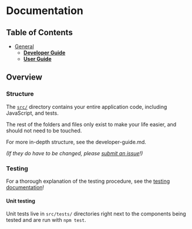 # Documentation

## Table of Contents

- [General](general)
  - [**Developer Guide**](developer-guide.md)
  - [**User Guide**](user-guide.md)

## Overview

### Structure

The [`src/`](../../../tree/master/src) directory contains your entire application code, including JavaScript, and tests.

The rest of the folders and files only exist to make your life easier, and
should not need to be touched.

For more in-depth structure, see the developer-guide.md.

*(If they do have to be changed, please [submit an issue](https://github.com/ethjs/ethjs-abi/issues)!)*

### Testing

For a thorough explanation of the testing procedure, see the
[testing documentation](./developer-guide/README.md)!

#### Unit testing

Unit tests live in `src/tests/` directories right next to the components being tested
and are run with `npm test`.
